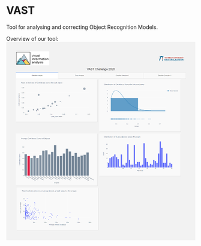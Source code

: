 # VAST
Tool for analysing and correcting Object Recognition Models.

Overview of our tool:
![alt text](Tool_Overview.png)
